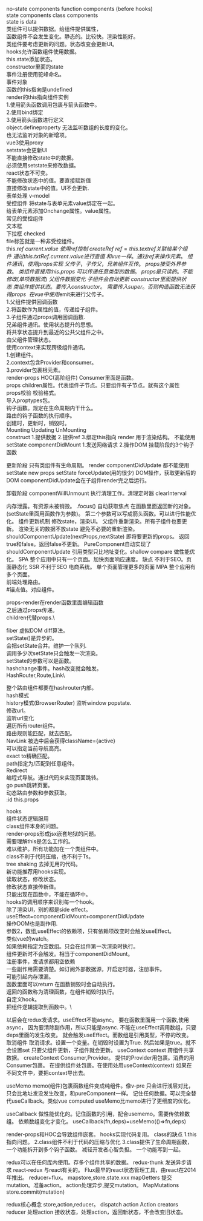 no-state components function components (before hooks)\
state components class components\
state is data\
类组件可以提供数据。给组件提供属性，\
函数组件不会发生变化。静态的。比较快。渲染性能好。\
类组件要考虑更新的问题。状态改变会更新UI。\
hooks允许函数组件使用数据。\
this.state添加状态。\
constructor里面的state\
事件注册使用驼峰命名。\
事件对象\
函数的this指向是undefined\
render的this指向组件实例\
1.使用箭头函数调用包裹与箭头函数中。\
2.使用bind绑定\
3.使用箭头函数进行定义\
object.defineproperty 无法监听数组的长度的变化。\
也无法监听对象的新增项。\
vue3使用proxy\
setstate会更新UI\
不能直接修改state中的数据。\
必须使用setstate来修改数据。\
react状态不可变。\
不能修改状态中的值。要直接赋新值\
直接修改state中的值。UI不会更新.\
表单处理 v-model\
受控组件 将state与表单元素value绑定在一起。\
给表单元素添加Onchange属性。value属性。\
常见的受控组件\
文本框\
下拉框 checked\
file标签就是一种非受控组件。\
this.$ref\
current.value\
使用ref控制\
createRef\
ref=this.textref关联给某个组件\
通过this.txtRef.current.value进行查值\
和vue一样。通过ref来操作元素。\
组件通讯，使用props实现\
父传子， 子传父，兄弟组件互传。\
props接受外界参数。\
类组件直接用this.props\
可以传递任意类型的数据。\
props是只读的。不能修改(单项数据流)\
父组件数据变化\
子组件会自动更新\
constructor里面提供状态\
类组件提供状态。要传入constructor。\
需要传入super。否则构造函数无法获得props\
\
在vue中使用$emit来进行父传子。\
1.父组件提供回调函数\
2.将函数作为属性的值，传递给子组件。\
3.子组件通过props调用回调函数.\
兄弟组件通讯。使用状态提升的思想。\
将共享状态提升到最近的公共父组件之中。\
由父组件管理状态。\
使用context来实现跨级组件通讯。\
1.创建组件。\
2.context包含Provider和consumer。\
3.provider包裹根元素。\
render-props HOC(高阶组件) Consumer里面是函数。\
props children属性。代表组件子节点。只要组件有子节点。就有这个属性\
props校验 校验格式。\
导入proptypes包。\
钩子函数。规定在生命周期内干什么。\
路由的钩子函数的执行顺序。\
创建时，更新时，销毁时。\
Mounting Updating UnMounting\
construct
1.提供数据
2.提供ref
3.绑定this指向
render
用于渲染结构。
不能使用setState
componentDidMount
1.发送网络请求
2.操作DOM
挂载阶段的3个钩子函数

更新阶段
只有类组件有生命周期。
render
componentDidUpdate
都不能使用setState
new props setState forceUpdate(用的很少)
DOM操作，获取更新后的DOM
componentDidUpdate会在子组件render完之后运行。

卸载阶段
componentWillUnmount 执行清理工作。清理定时器 clearInterval

内存泄露。有资源未被销毁。
.focus() 自动获取焦点
在函数里面返回新的对象。(setState里面用函数作为参数)。
第二个参数可以写成箭头函数。可以进行性能优化。
组件更新机制
修改state，渲染UI。
父组件重新渲染。所有子组件也要更新。
渲染无关的数据不放state
避免不必要的重新渲染。
shouldComponentUpdate(nextProps,nextState)
即将要更新的props。
返回true和false。返回false不更新。
PureComponent自动实现了shouldComponentUpdate
引用类型只比地址变化。shallow compare
做性能优化。
SPA 整个应用中只有一个页面。加快页面响应速度。 
缺点 不利于SEO。页面静态化 SSR 不利于SEO 电商系统。
单个页面管理更多的页面
MPA 整个应用有多个页面。\
前端处理路由。\
#锚点值。对应组件。

props-render在render函数里面编辑函数\
之后通过props传递。\
children代替props.\


fiber 虚拟DOM diff算法。\
setState()是异步的。\
会把setState合并。维护一个队列.\
调用多少次setState只会触发一次渲染。\
setState的参数可以是函数。\
hashchange事件。hash改变就会触发。\
HashRouter,Route,Link\


整个路由组件都要在hashrouter内部。\
hash模式\
history模式(BrowserRouter) 监听window popstate.\
修改url。\
监听url变化\
遍历所有router组件。\
路由规则能匹配，就去匹配。\
NavLink 被选中后会获得className={active}\
可以指定当前导航高亮。\
exact to精确匹配。\
path指定为/匹配到任意组件。\
Redirect\
编程式导航。通过代码来实现页面跳转。\
go push跳转页面。\
动态路由参数和参数获取。\
:id this.props


hooks\
组件状态逻辑服用\
class组件本身的问题。\
render-props形成jsx嵌套地狱的问题。\
需要理解this是怎么工作的。\
难以维护。所有功能加在一个类组件中。\
class不利于代码压缩，也不利于Ts。\
tree shaking 去掉无用的代码。\
新功能推荐用hooks实现。\
读取状态，修改状态。\
修改状态直接传新值。\
只能出现在函数中，不能在循环中。\
hooks的调用顺序来识别每一个hook。\
除了渲染UI，别的都是side effect。\
useEffect=componentDidMount+componentDidUpdate\
操作DOM也是副作用.\
参数2，数组,useEffect的依赖项，只有依赖项改变时会触发useEffect。\
类似vue的watch。\
如果依赖指定为空数组。只会在组件第一次渲染时执行。\
组件更新时不会触发。相当于componentDidMount。\
注册事件，发请求都用空依赖\
一些副作用需要清楚。如订阅外部数据源，开启定时器，注册事件。\
可能引起内存泄漏。\
函数里面可以return 在函数销毁时会自动执行。\
返回的函数称为清理函数，在组件销毁时执行。\
自定义hook。\
把组件逻辑提取到函数中。\

以后会在redux发请求。useEffect不能async。
要在函数里面用一个函数,使用async，
因为要清除副作用，所以只能是async.
不能在useEffect调用数组，只要deps里面的发生改变。
就会触发useEffect。而数组是引用类型，不停的改变。
取消组件 取消请求。设置一个变量。在销毁时设置为True.
然后如果是true。就不会设置set
只要父组件更新，子组件就会更新。
useContext
context 跨组件共享数据。
createContext Consumer,Provider。
提供的Provider用包裹。消费的用Consumer包裹。
在提供组件处包裹。在使用处用useContext(context)
如果在不同文件中，要把context导出去。

useMemo
memo(组件)包裹函数组件变成纯组件。像v-pre
只会进行浅层对比，只会比地址发没发生改变，和pureComponent一样。
记住任何数据。可以完全替代useCallback。类似vue computed
useMemo比memo进行了更细度的优化。

useCallback
做性能优化的。记住函数的引用，配合usememo。需要传依赖数组。
依赖数组变化才变化。
useCallback(fn,deps)=useMemo(()=>fn,deps)

render-props和HOC会导致组件嵌套。
hooks实现代码复用。
class的缺点
1.this指向问题。
2.class组件不利于代码的压缩与优化
3.class提供了生命周期函数，一个功能拆开到多个钩子函数。
减轻开发者心智负担。
一个功能写到一起。

redux可以在任何库内使用。存多个组件共享的数据。
redux-thunk 发送异步请求
react-redux 与react有关的。
Flux最早的react状态管理工具，由react在2014年推出。
reducer+flux。
mapstore,store.state.xxx
mapGetters 提交mutation。准备action。
action处理异步,提交mutation。
MapMutations store.commit(mutation)

redux核心概念
store,action,reducer。
dispatch action
Action creators
reducer 处理action
接收状态，处理action，返回新状态，不会改变旧状态。


